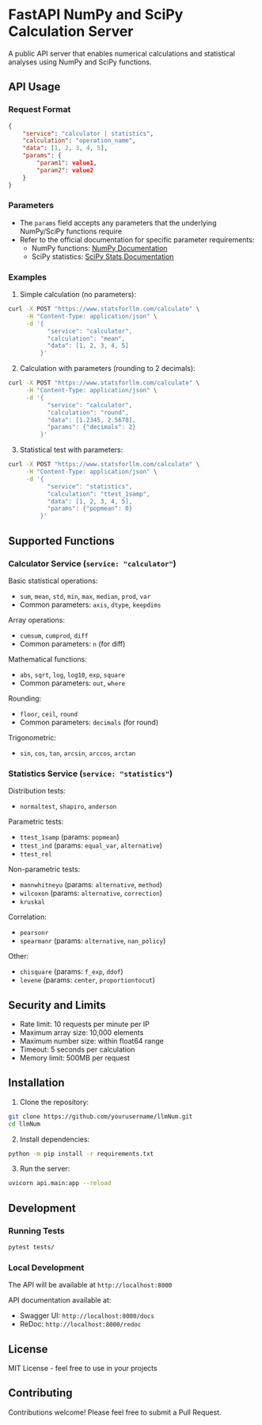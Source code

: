 # FastAPI NumPy and SciPy Calculation Server

A public API server that enables numerical calculations and statistical analyses using NumPy and SciPy functions.

## API Usage

### Request Format
```json
{
    "service": "calculator | statistics",
    "calculation": "operation_name",
    "data": [1, 2, 3, 4, 5],
    "params": {
        "param1": value1,
        "param2": value2
    }
}
```

### Parameters
- The `params` field accepts any parameters that the underlying NumPy/SciPy functions require
- Refer to the official documentation for specific parameter requirements:
  - NumPy functions: [NumPy Documentation](https://numpy.org/doc/stable/reference/index.html)
  - SciPy statistics: [SciPy Stats Documentation](https://docs.scipy.org/doc/scipy/reference/stats.html)

### Examples

1. Simple calculation (no parameters):
```bash
curl -X POST "https://www.statsforllm.com/calculate" \
     -H "Content-Type: application/json" \
     -d '{
           "service": "calculator",
           "calculation": "mean",
           "data": [1, 2, 3, 4, 5]
         }'
```

2. Calculation with parameters (rounding to 2 decimals):
```bash
curl -X POST "https://www.statsforllm.com/calculate" \
     -H "Content-Type: application/json" \
     -d '{
           "service": "calculator",
           "calculation": "round",
           "data": [1.2345, 2.5678],
           "params": {"decimals": 2}
         }'
```

3. Statistical test with parameters:
```bash
curl -X POST "https://www.statsforllm.com/calculate" \
     -H "Content-Type: application/json" \
     -d '{
           "service": "statistics",
           "calculation": "ttest_1samp",
           "data": [1, 2, 3, 4, 5],
           "params": {"popmean": 0}
         }'
```

## Supported Functions

### Calculator Service (`service: "calculator"`)
Basic statistical operations:
- `sum`, `mean`, `std`, `min`, `max`, `median`, `prod`, `var`
- Common parameters: `axis`, `dtype`, `keepdims`

Array operations:
- `cumsum`, `cumprod`, `diff`
- Common parameters: `n` (for diff)

Mathematical functions:
- `abs`, `sqrt`, `log`, `log10`, `exp`, `square`
- Common parameters: `out`, `where`

Rounding:
- `floor`, `ceil`, `round`
- Common parameters: `decimals` (for round)

Trigonometric:
- `sin`, `cos`, `tan`, `arcsin`, `arccos`, `arctan`

### Statistics Service (`service: "statistics"`)
Distribution tests:
- `normaltest`, `shapiro`, `anderson`

Parametric tests:
- `ttest_1samp` (params: `popmean`)
- `ttest_ind` (params: `equal_var`, `alternative`)
- `ttest_rel`

Non-parametric tests:
- `mannwhitneyu` (params: `alternative`, `method`)
- `wilcoxon` (params: `alternative`, `correction`)
- `kruskal`

Correlation:
- `pearsonr`
- `spearmanr` (params: `alternative`, `nan_policy`)

Other:
- `chisquare` (params: `f_exp`, `ddof`)
- `levene` (params: `center`, `proportiontocut`)

## Security and Limits
- Rate limit: 10 requests per minute per IP
- Maximum array size: 10,000 elements
- Maximum number size: within float64 range
- Timeout: 5 seconds per calculation
- Memory limit: 500MB per request

## Installation

1. Clone the repository:
```bash
git clone https://github.com/yourusername/llmNum.git
cd llmNum
```

2. Install dependencies:
```bash
python -m pip install -r requirements.txt
```

3. Run the server:
```bash
uvicorn api.main:app --reload
```

## Development

### Running Tests
```bash
pytest tests/
```

### Local Development
The API will be available at `http://localhost:8000`

API documentation available at:
- Swagger UI: `http://localhost:8000/docs`
- ReDoc: `http://localhost:8000/redoc`

## License
MIT License - feel free to use in your projects

## Contributing
Contributions welcome! Please feel free to submit a Pull Request.